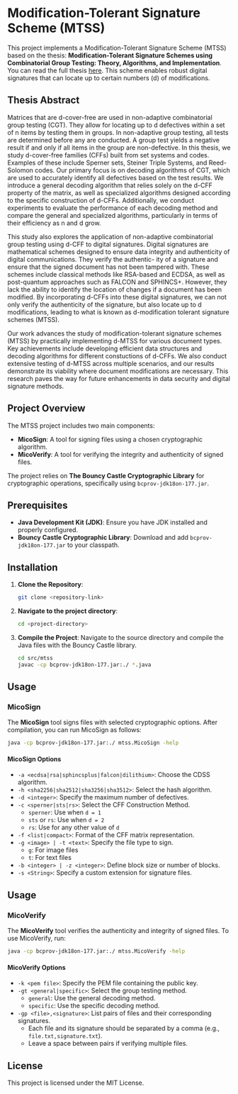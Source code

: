 # Modification-Tolerant Signature Scheme (MTSS)

This project implements a Modification-Tolerant Signature Scheme (MTSS) based on the thesis: **Modification-Tolerant Signature Schemes using Combinatorial Group Testing: Theory, Algorithms, and Implementation**. You can read the full thesis [here](https://ruor.uottawa.ca/items/aa615ffa-bb91-4f99-92ba-abb54501f9e6).
This scheme enables robust digital signatures that can locate up to certain numbers (d) of modifications. 

## Thesis Abstract 

Matrices that are d-cover-free are used in non-adaptive combinatorial group testing (CGT).
They allow for locating up to d defectives within a set of n items by testing them in groups.
In non-adaptive group testing, all tests are determined before any are conducted. A group
test yields a negative result if and only if all items in the group are non-defective. In this
thesis, we study d-cover-free families (CFFs) built from set systems and codes. Examples of
these include Sperner sets, Steiner Triple Systems, and Reed-Solomon codes. Our primary
focus is on decoding algorithms of CGT, which are used to accurately identify all defectives
based on the test results. We introduce a general decoding algorithm that relies solely on
the d-CFF property of the matrix, as well as specialized algorithms designed according to
the specific construction of d-CFFs. Additionally, we conduct experiments to evaluate the
performance of each decoding method and compare the general and specialized algorithms,
particularly in terms of their efficiency as n and d grow.

This study also explores the application of non-adaptive combinatorial group testing
using d-CFF to digital signatures. Digital signatures are mathematical schemes designed to
ensure data integrity and authenticity of digital communications. They verify the authentic-
ity of a signature and ensure that the signed document has not been tampered with. These
schemes include classical methods like RSA-based and ECDSA, as well as post-quantum
approaches such as FALCON and SPHINCS+. However, they lack the ability to identify the
location of changes if a document has been modified. By incorporating d-CFFs into these
digital signatures, we can not only verify the authenticity of the signature, but also locate
up to d modifications, leading to what is known as d-modification tolerant signature schemes
(MTSS).

Our work advances the study of modification-tolerant signature schemes (MTSS) by
practically implementing d-MTSS for various document types. Key achievements include
developing efficient data structures and decoding algorithms for different constuctions of
d-CFFs. We also conduct extensive testing of d-MTSS across multiple scenarios, and our
results demonstrate its viability where document modifications are necessary. This research
paves the way for future enhancements in data security and digital signature methods.

## Project Overview

The MTSS project includes two main components:

- **MicoSign**: A tool for signing files using a chosen cryptographic algorithm.
- **MicoVerify**: A tool for verifying the integrity and authenticity of signed files.

The project relies on **The Bouncy Castle Cryptographic Library** for cryptographic operations, specifically using `bcprov-jdk18on-177.jar`.

## Prerequisites

- **Java Development Kit (JDK)**: Ensure you have JDK installed and properly configured.
- **Bouncy Castle Cryptographic Library**: Download and add `bcprov-jdk18on-177.jar` to your classpath.

## Installation

1. **Clone the Repository**:
    ```bash
    git clone <repository-link>
    ```

2. **Navigate to the project directory**:
    ```bash
    cd <project-directory>
    ```

3. **Compile the Project**: Navigate to the source directory and compile the Java files with the Bouncy Castle library.
    ```bash
    cd src/mtss
    javac -cp bcprov-jdk18on-177.jar:./ *.java
    ```

## Usage

### MicoSign

The **MicoSign** tool signs files with selected cryptographic options. After compilation, you can run MicoSign as follows:

```bash
java -cp bcprov-jdk18on-177.jar:./ mtss.MicoSign -help
 ```

#### MicoSign Options

- `-a <ecdsa|rsa|sphincsplus|falcon|dilithium>`: Choose the CDSS algorithm.
- `-h <sha2256|sha2512|sha3256|sha3512>`: Select the hash algorithm.
- `-d <integer>`: Specify the maximum number of defectives.
- `-c <sperner|sts|rs>`: Select the CFF Construction Method.
  - `sperner`: Use when `d = 1`
  - `sts` or `rs`: Use when `d = 2`
  - `rs`: Use for any other value of `d`
- `-f <list|compact>`: Format of the CFF matrix representation.
- `-g <image> | -t <text>`: Specify the file type to sign.
  - `g`: For image files
  - `t`: For text files
- `-b <integer> | -z <integer>`: Define block size or number of blocks.
- `-s <String>`: Specify a custom extension for signature files.



## Usage

### MicoVerify

The **MicoVerify** tool verifies the authenticity and integrity of signed files. To use MicoVerify, run:

```bash
java -cp bcprov-jdk18on-177.jar:./ mtss.MicoVerify -help
 ```
#### MicoVerify Options
- `-k <pem file>`: Specify the PEM file containing the public key.
- `-gt <general|specific>`: Select the group testing method.
  - `general`: Use the general decoding method.
  - `specific`: Use the specific decoding method.
- `-gp <file>,<signature>`: List pairs of files and their corresponding signatures.
  - Each file and its signature should be separated by a comma (e.g., `file.txt,signature.txt`).
  - Leave a space between pairs if verifying multiple files.

## License

This project is licensed under the MIT License.


